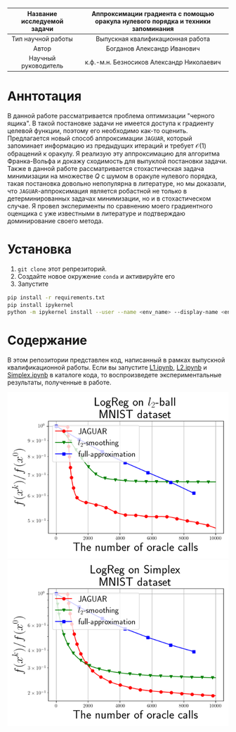 | Название исследуемой задачи | Аппроксимации градиента с помощью оракула нулевого порядка и техники запоминания |
| :---: | :---: |
| Тип научной работы | Выпускная квалификационная работа |
| Автор | Богданов Александр Иванович |
| Научный руководитель | к.ф.-м.н. Безносиков Александр Николаевич |

# Аннтотация

В данной работе рассматривается проблема оптимизации "черного ящика". В такой постановке задачи не имеется доступа к градиенту целевой функции, поэтому его необходимо как-то оценить. Предлагается новый способ аппроксимации $\texttt{JAGUAR}$, который запоминает информацию из предыдущих итераций и требует $\mathcal{O}(1)$ обращений к оракулу. Я реализую эту аппроксимацию для алгоритма Франка-Вольфа и докажу сходимость для выпуклой постановки задачи. Также в данной работе рассматривается стохастическая задача минимизации на множестве $Q$ с шумом в оракуле нулевого порядка, такая постановка довольно непопулярна в литературе, но мы доказали, что $\texttt{JAGUAR}$-аппроксимация является робастной не только в детерминированных задачах минимизации, но и в стохастическом случае. Я провел эксперименты по сравнению моего градиентного оценщика с уже известными в литературе и подтверждаю доминирование своего метода.

# Установка

1. `git clone` этот репрезиторий.
2. Создайте новое окружение `conda` и активируйте его
3. Запустите 
```bash
pip install -r requirements.txt
pip install ipykernel
python -m ipykernel install --user --name <env_name> --display-name <env_name>
```

# Содержание

В этом репозитории представлен код, написанный в рамках выпускной квалификационной работы. Если вы запустите [L1.ipynb](https://github.com/intsystems/Bogdanov-BS-Thesis/blob/main/code/experiments/L1.ipynb), [L2.ipynb](https://github.com/intsystems/Bogdanov-BS-Thesis/blob/main/code/experiments/L2.ipynb) и [Simplex.ipynb](https://github.com/intsystems/Bogdanov-BS-Thesis/blob/main/code/experiments/Simplex.ipynb) в каталоге кода, то воспроизведете экспериментальные результаты, полученные в работе.  

![JAGUAR](./figures/None_stochastics_FW_LogReg_L2_MNIST.png)
![JAGUAR](./figures/None_stochastics_FW_LogReg_Simplex_MNIST.png)
